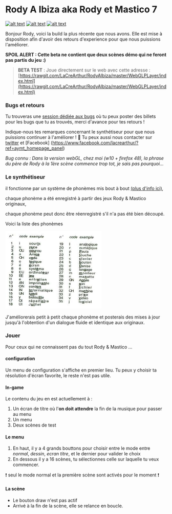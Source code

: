 # Rody A Ibiza aka Rody et Mastico 7

<!-- icons with padding -->

[![alt text][1.1]][1]
[![alt text][2.1]][2]
[![alt text][3.1]][3]

[1.1]: http://i.imgur.com/tXSoThF.png (twitter link)
[2.1]: http://i.imgur.com/P3YfQoD.png (facebook link)
[3.1]: http://i.imgur.com/0o48UoR.png (github link)

[1]: https://twitter.com/LaCreArthur
[2]: https://www.facebook.com/lacrearthur
[3]: https://github.com/LaCreArthur/RodyAIbiza/

Bonjour Rody, voici la build la plus récente que nous avons. Elle est mise à disposition afin d'avoir des retours d'experience pour que nous puissions l'améliorer.

**SPOIL ALERT : Cette beta ne contient que deux scènes démo qui ne feront pas partis du jeu :)**

>**BETA TEST** : Joue directement sur le web avec cette adresse :
[https://rawgit.com/LaCreArthur/RodyAIbiza/master/WebGLPLayer/index.html](https://rawgit.com/LaCreArthur/RodyAIbiza/master/WebGLPLayer/index.html)


### Bugs et retours

Tu trouveras une [session dédiée aux bugs](https://github.com/LaCreArthur/RodyAIbiza/issues) où tu peux poster des billets pour les bugs que tu as trouvés, merci d'avance pour tes retours ! 

Indique-nous tes remarques concernant le synthétiseur pour que nous puissions continuer à l'améliorer ! :purple_heart:
Tu peux aussi nous contacter sur [twitter](https://twitter.com/LaCreArthur) et [Facebook] (https://www.facebook.com/lacrearthur/?ref=aymt_homepage_panel)

*Bug connu : Dans la version webGL, chez moi (w10 + firefox 48), la phrase du père de Rody à la 1ère scène commence trop tot, je sais pas pourquoi...*

### Le synthétiseur
il fonctionne par un système de phonèmes mis bout à bout [(plus d'info ici)](http://www.rocketbox.fr/synthese-vocale-en-1987-comment-faisaient/), 

chaque phonème a été enregistré à partir des jeux Rody & Mastico originaux, 

chaque phonème peut donc être réenregistré s'il n'a pas été bien découpé.

Voici la liste des phonèmes


![liste des phonèmes](/synthese_vocale_1.jpg)

J'améliorerais petit à petit chaque phonème et posterais des mises à jour jusqu'à l'obtention d'un dialogue fluide et identique aux originaux.

### Jouer
Pour ceux qui ne connaissent pas du tout Rody & Mastico ...

#### configuration 
Un menu de configuration s'affiche en premier lieu. Tu peux y choisir ta résolution d'écran favorite, le reste n'est pas utile.

#### In-game
Le contenu du jeu en est actuellement à : 
 
1. Un écran de titre où l'**on doit attendre** la fin de la musique pour passer au menu
2. Un menu
3. Deux scènes de test

#### Le menu
1. En haut, il y a 4 grands bouttons pour choisir entre le mode entre *normal*, *dessin*, *ecran titre*, et le dernier pour valider le choix
2. En dessous il y a 16 scènes, tu sélectionnes celle sur laquelle tu veux commencer.

:heavy_exclamation_mark: seul le mode normal et la première scène sont activés pour le moment :heavy_exclamation_mark:

#### La scène
* Le bouton draw n'est pas actif 
* Arrivé à la fin de la scène, elle se relance en boucle. 

